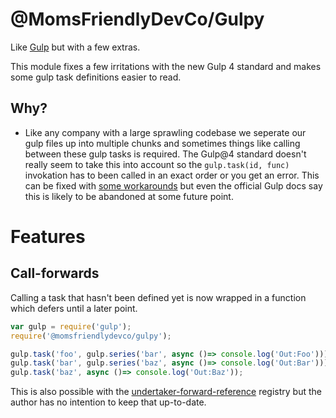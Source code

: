 @MomsFriendlyDevCo/Gulpy
========================
Like [Gulp](https://gulpjs.com) but with a few extras.

This module fixes a few irritations with the new Gulp 4 standard and makes some gulp task definitions easier to read.


Why?
----

* Like any company with a large sprawling codebase we seperate our gulp files up into multiple chunks and sometimes things like calling between these gulp tasks is required. The Gulp@4 standard doesn't really seem to take this into account so the `gulp.task(id, func)` invokation has to been called in an exact order or you get an error. This can be fixed with [some workarounds](https://github.com/gulpjs/undertaker-forward-reference) but even the official Gulp docs say this is likely to be abandoned at some future point.


Features
========


Call-forwards
-------------
Calling a task that hasn't been defined yet is now wrapped in a function which defers until a later point.


```javascript
var gulp = require('gulp');
require('@momsfriendlydevco/gulpy');

gulp.task('foo', gulp.series('bar', async ()=> console.log('Out:Foo')));
gulp.task('bar', gulp.series('baz', async ()=> console.log('Out:Bar')));
gulp.task('baz', async ()=> console.log('Out:Baz'));
```

This is also possible with the [undertaker-forward-reference](https://github.com/gulpjs/undertaker-forward-reference) registry but the author has no intention to keep that up-to-date.
